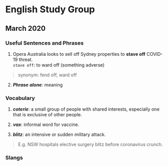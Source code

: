 # English Study Group
## March 2020

### Useful Sentences and Phrases

1. Opera Australia looks to sell off Sydney properties to **stave off** COVID-19 threat.  
`stave off`:  to ward off (something adverse)  
> synonym: fend off, ward off  

2. ***Phrase alone***: meaning  

### Vocabulary

1. ***coterie***: a small group of people with shared interests, especially one that is exclusive of other people.  

2. ***vax***: informal word for vaccine.  

3. ***blitz***: an intensive or sudden military attack.  

> E.g. NSW hospitals elective surgery blitz before coronavirus crunch.  

### Slangs  
